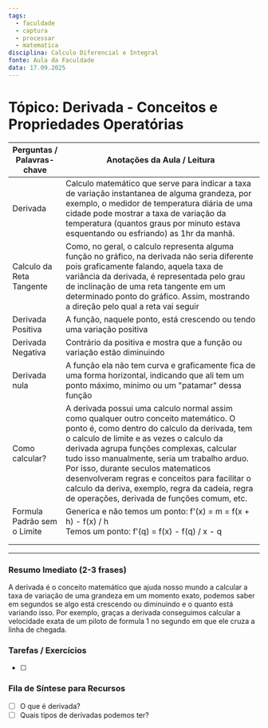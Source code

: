 ```yaml
---
tags:
  - faculdade
  - captura
  - processar
  - matematica
disciplina: Calculo Diferencial e Integral
fonte: Aula da Faculdade
data: 17.09.2025
---
```


# Tópico: Derivada - Conceitos e Propriedades Operatórias

| Perguntas / Palavras-chave  | Anotações da Aula / Leitura                                                                                                                                                                                                                                                                                                                                                                                                                                             |
| --------------------------- | ----------------------------------------------------------------------------------------------------------------------------------------------------------------------------------------------------------------------------------------------------------------------------------------------------------------------------------------------------------------------------------------------------------------------------------------------------------------------- |
| Derivada                    | Calculo matemático que serve para indicar a taxa de variação instantanea de alguma grandeza, por exemplo, o medidor de temperatura diária de uma cidade pode mostrar a taxa de variação da temperatura (quantos graus por minuto estava esquentando ou esfriando) as 1hr da manhã.                                                                                                                                                                                      |
| Calculo da Reta Tangente    | Como, no geral, o calculo representa alguma função no gráfico, na derivada não seria diferente pois graficamente falando, aquela taxa de variância da derivada, é representada pelo grau de inclinação de uma reta tangente em um determinado ponto do gráfico. Assim, mostrando a direção pelo qual a reta vai seguir                                                                                                                                                  |
| Derivada Positiva           | A função, naquele ponto, está crescendo ou tendo uma variação positiva                                                                                                                                                                                                                                                                                                                                                                                                  |
| Derivada Negativa           | Contrário da positiva e mostra que a função ou variação estão diminuindo                                                                                                                                                                                                                                                                                                                                                                                                |
| Derivada nula               | A função ela não tem curva e graficamente fica de uma forma horizontal, indicando que ali tem um ponto máximo, minimo ou um "patamar" dessa função                                                                                                                                                                                                                                                                                                                      |
| Como calcular?              | A derivada possui uma calculo normal assim como qualquer outro conceito matemático. O ponto é, como dentro do calculo da derivada, tem o calculo de limite e as vezes o calculo da derivada agrupa funções complexas, calcular tudo isso manualmente, seria um trabalho arduo. Por isso, durante seculos matematicos desenvolveram regras e conceitos para facilitar o calculo da deriva, exemplo, regra da cadeia, regra de operações, derivada de funções comum, etc. |
| Formula Padrão sem o Limite | Generica e não temos um ponto: f'(x) = m = f(x + h) - f(x) / h<br>Temos um ponto: f'(q) = f(x) - f(q) / x - q                                                                                                                                                                                                                                                                                                                                                           |
|                             |                                                                                                                                                                                                                                                                                                                                                                                                                                                                         |
|                             |                                                                                                                                                                                                                                                                                                                                                                                                                                                                         |


---
### Resumo Imediato (2-3 frases)
A derivada é o conceito matemático que ajuda nosso mundo a calcular a taxa de variação de uma grandeza em um momento exato, podemos saber em segundos se algo está crescendo ou diminuindo e o quanto está variando isso. Por exemplo, graças a derivada conseguimos calcular a velocidade exata de um piloto de formula 1 no segundo em que ele cruza a linha de chegada.

### Tarefas / Exercícios
- [ ] 
### Fila de Síntese para Recursos
- [ ] O que é derivada?
- [ ] Quais tipos de derivadas podemos ter?